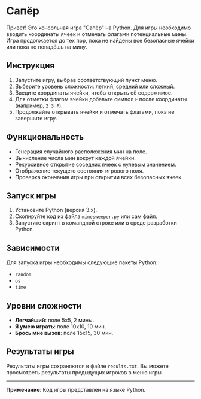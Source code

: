 # Сапёр

Привет! Это консольная игра "Сапёр" на Python. Для игры необходимо вводить координаты ячеек и отмечать флагами потенциальные мины. Игра продолжается до тех пор, пока не найдены все безопасные ячейки или пока не попадёшь на мину.

## Инструкция

1. Запустите игру, выбрав соответствующий пункт меню.
2. Выберите уровень сложности: легкий, средний или сложный.
3. Введите координаты ячейки, чтобы открыть её содержимое.
4. Для отметки флагом ячейки добавьте символ `F` после координаты (например, `2 3 F`).
5. Продолжайте открывать ячейки и отмечать флагами, пока не завершите игру.

## Функциональность

- Генерация случайного расположения мин на поле.
- Вычисление числа мин вокруг каждой ячейки.
- Рекурсивное открытие соседних ячеек с нулевым значением.
- Отображение текущего состояния игрового поля.
- Проверка окончания игры при открытии всех безопасных ячеек.

## Запуск игры

1. Установите Python (версия 3.x).
2. Скопируйте код из файла `minesweeper.py` или сам файл.
3. Запустите скрипт в командной строке или в среде разработки Python.

## Зависимости

Для запуска игры необходимы следующие пакеты Python:

- `random`
- `os`
- `time`

## Уровни сложности

- **Легчайший**: поле 5x5, 2 мины.
- **Я умею играть**: поле 10x10, 10 мин.
- **Брось мне вызов**: поле 15x15, 30 мин.

## Результаты игры

Результаты игры сохраняются в файле `results.txt`. Вы можете просмотреть результаты предыдущих игроков в меню игры.

---

**Примечание**: Код игры представлен на языке Python.
